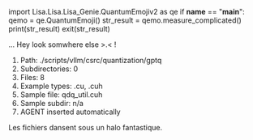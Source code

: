 
import Lisa.Lisa.Lisa_Genie.QuantumEmojiv2 as qe
if __name__ == "__main__":
  qemo = qe.QuantumEmoji()
  str_result = qemo.measure_complicated()
  print(str_result)
  exit(str_result)

... Hey look somwhere else >.< !

1. Path: ./scripts/vllm/csrc/quantization/gptq
2. Subdirectories: 0
3. Files: 8
4. Example types: .cu, .cuh
5. Sample file: qdq_util.cuh
6. Sample subdir: n/a
7. AGENT inserted automatically

Les fichiers dansent sous un halo fantastique.
